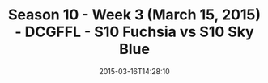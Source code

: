 ---
title: Season 10 - Week 3 (March 15, 2015) - DCGFFL - S10 Fuchsia vs S10 Sky Blue
teams-score:
- team: _teams/s10-fuchsia.md
  score: 38
- team: _teams/s10-sky-blue.md
  score: 18
mvp: Ken O. (Fuchsia); Steve G. (Sky Blue)
game-ball: N/A
sportsperson: ''
season: 10
week: 0
date: '2015-03-16T14:28:10'
pageid: season-10-week-three-4425-vs-4443
---
